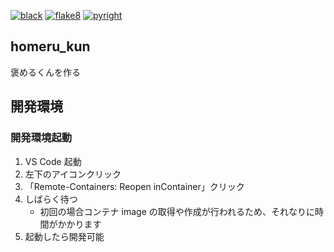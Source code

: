 [![black](https://github.com/yamazaki-seiya/homeru_kun/actions/workflows/black.yml/badge.svg)](https://github.com/yamazaki-seiya/homeru_kun/actions/workflows/black.yml)
[![flake8](https://github.com/yamazaki-seiya/homeru_kun/actions/workflows/flake8.yml/badge.svg)](https://github.com/yamazaki-seiya/homeru_kun/actions/workflows/flake8.yml)
[![pyright](https://github.com/yamazaki-seiya/homeru_kun/actions/workflows/pyright.yml/badge.svg)](https://github.com/yamazaki-seiya/homeru_kun/actions/workflows/pyright.yml)

## homeru_kun

褒めるくんを作る

## 開発環境

### 開発環境起動

1. VS Code 起動
2. 左下のアイコンクリック
3. 「Remote-Containers: Reopen inContainer」クリック
4. しばらく待つ
   - 初回の場合コンテナ image の取得や作成が行われるため、それなりに時間がかかります
5. 起動したら開発可能
